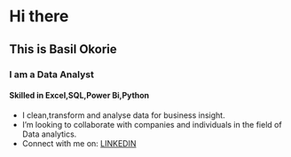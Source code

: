 # Hi there 
## This is Basil Okorie
### I am a Data Analyst
#### Skilled in Excel,SQL,Power Bi,Python
- I clean,transform and analyse data for business insight.
- I’m looking to collaborate with companies and individuals in the field of Data analytics.
- Connect with me on: [LINKEDIN](https://www.linkedin.com/public-profile/settings?trk=d_flagship3_profile_self_view_public_profile)


